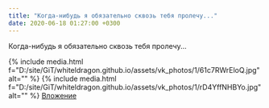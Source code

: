 ```yaml
---
title: "Когда-нибудь я обязательно сквозь тебя пролечу..."
date: 2020-06-18 01:27:00 +0300
---
```


Когда-нибудь я обязательно сквозь тебя пролечу...


{% include media.html f="D:/site/GiT/whiteldragon.github.io/assets/vk_photos/1/61c7RWrEloQ.jpg" alt="" %}
{% include media.html f="D:/site/GiT/whiteldragon.github.io/assets/vk_photos/1/rD4YffNHBYo.jpg" alt="" %}
[Вложение](https://vk.com/photo41076938_457246827)
